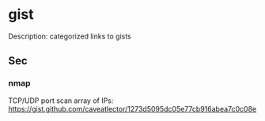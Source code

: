 # gist
Description: categorized links to gists
## Sec
### nmap
TCP/UDP port scan array of IPs: https://gist.github.com/caveatlector/1273d5095dc05e77cb916abea7c0c08e
